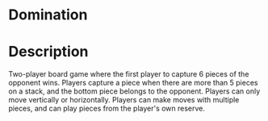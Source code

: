 # Domination

# Description 
Two-player board game where the first player to capture 6 pieces of the opponent wins.  Players capture a piece when there are more than 5 pieces on a stack, and the bottom piece belongs to the opponent.  Players can only move vertically or horizontally.  Players can make moves with multiple pieces, and can play pieces from the player's own reserve. 
